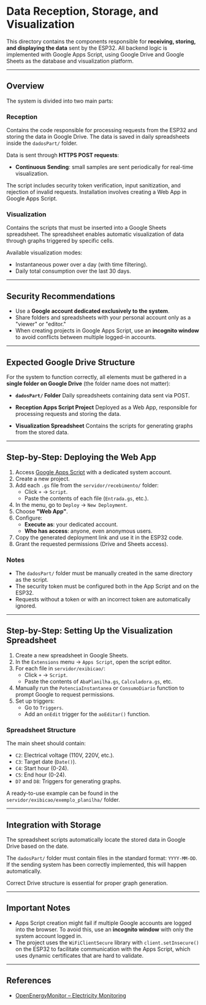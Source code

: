 # Data Reception, Storage, and Visualization

This directory contains the components responsible for **receiving, storing, and displaying the data** sent by the ESP32. All backend logic is implemented with Google Apps Script, using Google Drive and Google Sheets as the database and visualization platform.

---

## Overview

The system is divided into two main parts:

### Reception

Contains the code responsible for processing requests from the ESP32 and storing the data in Google Drive. The data is saved in daily spreadsheets inside the `dadosPart/` folder.

Data is sent through **HTTPS POST requests**:

- **Continuous Sending**: small samples are sent periodically for real-time visualization.

The script includes security token verification, input sanitization, and rejection of invalid requests. Installation involves creating a Web App in Google Apps Script.

### Visualization

Contains the scripts that must be inserted into a Google Sheets spreadsheet. The spreadsheet enables automatic visualization of data through graphs triggered by specific cells.

Available visualization modes:

- Instantaneous power over a day (with time filtering).
- Daily total consumption over the last 30 days.

---

## Security Recommendations

- Use a **Google account dedicated exclusively to the system**.
- Share folders and spreadsheets with your personal account only as a "viewer" or "editor."
- When creating projects in Google Apps Script, use an **incognito window** to avoid conflicts between multiple logged-in accounts.

---

## Expected Google Drive Structure

For the system to function correctly, all elements must be gathered in a **single folder on Google Drive** (the folder name does not matter):

- **`dadosPart/` Folder**
  Daily spreadsheets containing data sent via POST.

- **Reception Apps Script Project**
  Deployed as a Web App, responsible for processing requests and storing the data.

- **Visualization Spreadsheet**
  Contains the scripts for generating graphs from the stored data.

---

## Step-by-Step: Deploying the Web App

1. Access [Google Apps Script](https://script.google.com/) with a dedicated system account.
2. Create a new project.
3. Add each `.gs` file from the `servidor/recebimento/` folder:
   - Click `+` → `Script`.
   - Paste the contents of each file (`Entrada.gs`, etc.).
4. In the menu, go to `Deploy` → `New Deployment`.
5. Choose **"Web App"**.
6. Configure:
   - **Execute as**: your dedicated account.
   - **Who has access**: anyone, even anonymous users.
7. Copy the generated deployment link and use it in the ESP32 code.
8. Grant the requested permissions (Drive and Sheets access).

### Notes

- The `dadosPart/` folder must be manually created in the same directory as the script.
- The security token must be configured both in the App Script and on the ESP32.
- Requests without a token or with an incorrect token are automatically ignored.

---

## Step-by-Step: Setting Up the Visualization Spreadsheet

1. Create a new spreadsheet in Google Sheets.
2. In the `Extensions` menu → `Apps Script`, open the script editor.
3. For each file in `servidor/exibicao/`:
   - Click `+` → `Script`.
   - Paste the contents of `AbaPlanilha.gs`, `Calculadora.gs`, etc.
4. Manually run the `PotenciaInstantanea` or `ConsumoDiario` function to prompt Google to request permissions.
5. Set up triggers:
   - Go to `Triggers`.
   - Add an `onEdit` trigger for the `aoEditar()` function.

### Spreadsheet Structure

The main sheet should contain:

- `C2`: Electrical voltage (110V, 220V, etc.).
- `C3`: Target date (`Date()`).
- `C4`: Start hour (0-24).
- `C5`: End hour (0-24).
- `D7` and `D8`: Triggers for generating graphs.

A ready-to-use example can be found in the `servidor/exibicao/exemplo_planilha/` folder.

---

## Integration with Storage

The spreadsheet scripts automatically locate the stored data in Google Drive based on the date.

The `dadosPart/` folder must contain files in the standard format: `YYYY-MM-DD`. If the sending system has been correctly implemented, this will happen automatically.

Correct Drive structure is essential for proper graph generation.

---

## Important Notes

- Apps Script creation might fail if multiple Google accounts are logged into the browser. To avoid this, use an **incognito window** with only the system account logged in.
- The project uses the `WiFiClientSecure` library with `client.setInsecure()` on the ESP32 to facilitate communication with the Apps Script, which uses dynamic certificates that are hard to validate.

---

## References

- [OpenEnergyMonitor – Electricity Monitoring](https://docs.openenergymonitor.org/electricity-monitoring/index.html)